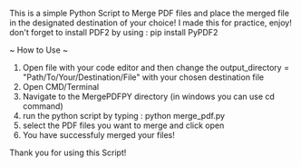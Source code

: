 This is a simple Python Script to Merge PDF files and place the merged file in the designated destination of your choice!
I made this for practice, enjoy!
don't forget to install PDF2 by using :
pip install PyPDF2


~ How to Use ~

1. Open file with your code editor and then change the output_directory = "Path/To/Your/Destination/File"  with your chosen destination file
2. Open CMD/Terminal
3. Navigate to the MergePDFPY directory (in windows you can use cd command)
4. run the python script by typing : python merge_pdf.py
5. select the PDF files you want to merge and click open
6. You have successfuly merged your files!

Thank you for using this Script!
